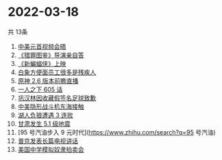 # 2022-03-18
  共 13条

  <!-- BEGIN -->
  <!-- 最后更新时间:Fri Mar 18 2022 17:13:57 GMT+0000 (Coordinated Universal Time) -->
  1. [中美元首视频会晤](https://www.zhihu.com/search?q=中美元首会晤)
1. [《猎罪图鉴》导演亲自答](https://www.zhihu.com/search?q=猎罪图鉴)
1. [《新蝙蝠侠》上映](https://www.zhihu.com/search?q=新蝙蝠侠)
1. [白象方便面员工很多是残疾人](https://www.zhihu.com/search?q=白象)
1. [原神 2.6 版本前瞻直播 ](https://www.zhihu.com/search?q=原神)
1. [一人之下 605 话](https://www.zhihu.com/search?q=一人之下)
1. [巩汉林因收藏假签名足球致歉](https://www.zhihu.com/search?q=巩汉林)
1. [中美隐形战斗机东海接触](https://www.zhihu.com/search?q=中美隐形战斗机)
1. [湖人负狼遭遇 3 连败](https://www.zhihu.com/search?q=湖人)
1. [甘肃发生 5.1 级地震](https://www.zhihu.com/search?q=甘肃地震)
1. [95 号汽油步入 9 元时代](https://www.zhihu.com/search?q=95 号汽油)
1. [普京发表长篇电视讲话](https://www.zhihu.com/search?q=普京长篇电视讲话)
1. [美国中学模拟奴隶拍卖会](https://www.zhihu.com/search?q=模拟奴隶拍卖会)
  <!-- END -->
  